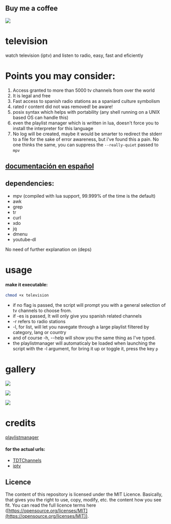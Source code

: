 ## Buy me a coffee
<a href="https://www.paypal.me/60nza10"><img src="https://img.shields.io/badge/don-paypal-blue"></a> 

# television

watch television (iptv) and listen to radio, easy, fast and eficiently

# Points you may consider:

1. Access granted to more than 5000 tv channels from over the world
2. It is legal and free
3. Fast access to spanish radio stations as a spaniard culture symbolism
4. rated r content did not was removed! be aware!
5. posix syntax which helps with portability (any shell running on a UNIX based OS can handle this)
6. even the playlist manager which is written in lua, doesn't force you to install the interpreter for this language
7. No log will be created, maybe it would be smarter to redirect the stderr to a file for the sake of error awareness, but i've found this a pain. No one thinks the same, you can suppress the `--really-quiet` passed to `mpv`

## [documentación en español](./léeme.md)

## dependencies:

- mpv (compiled with lua support, 99.999% of the time is the default)
- awk
- grep
- tr
- curl
- xdo
- jq
- dmenu
- youtube-dl

No need of further explanation on (deps) 

# usage

#### make it executable:
```sh
chmod +x television
```

- if no flag is passed, the script will prompt you with a general selection of tv channels to choose from.
- if -es is passed, It will only give you spanish related channels
- -r refers to radio stations
- -l, for list, will let you navegate through a large playlist filtered by category, lang or country
- and of course -h, --help will show you the same thing as I've typed.
- the playlistmanager will automaticaly be loaded when launching the script with the -l argument, for bring it up or toggle it, press the key `p` 

# gallery
<!-- <a href="https://gitlab.com/khonsaloh/television/-/raw/master/capturas/thumb-menu.png"><img src="https://gitlab. com/khonsaloh/television/-/raw/master/capturas/thumb-menu.png"></a> -->

<a href="https://gitlab.com/khonsaloh/television/-/raw/master/capturas/20210227194546.png"><img src='https://gitlab.com/khonsaloh/television/-/raw/master/capturas/20210227194546.png'></a>

<a href="https://gitlab.com/khonsaloh/television/-/raw/master/capturas/20210227194343.png "><img src='https://gitlab.com/khonsaloh/television/-/raw/master/capturas/20210227194343.png '></a>

<a href="https://gitlab.com/khonsaloh/television/-/raw/master/capturas/tv-franc.png"><img src='https://gitlab.com/khonsaloh/television/-/raw/master/capturas/tv-franc.png'></a>

<!--![muestra2]('https://gitlab.com/khonsaloh/television/-/raw/master/capturas/20210227194546.png')


![muestra3]('https://gitlab.com/khonsaloh/television/-/raw/master/capturas/tv-franc.png') -->


# credits

[playlistmanager](https://github.com/jonniek/mpv-playlistmanager)
#### for the actual urls:

- [TDTChannels](https://github.com/LaQuay/TDTChannels)
- [iptv](https://github.com/iptv-org/iptv)

## Licence

The content of this repository is licensed under the MIT Licence. Basically, that gives you the right to use, copy, modify, etc. the content how you see fit. You can read the full licence terms here ([https://opensource.org/licenses/MIT](https://opensource.org/licenses/MIT)).
